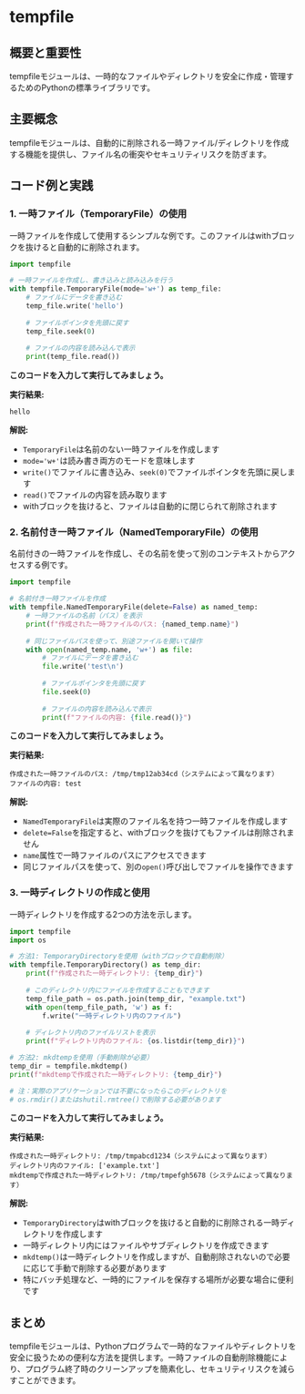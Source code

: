 # tempfile

## 概要と重要性
tempfileモジュールは、一時的なファイルやディレクトリを安全に作成・管理するためのPythonの標準ライブラリです。

## 主要概念
tempfileモジュールは、自動的に削除される一時ファイル/ディレクトリを作成する機能を提供し、ファイル名の衝突やセキュリティリスクを防ぎます。

## コード例と実践

### 1. 一時ファイル（TemporaryFile）の使用

一時ファイルを作成して使用するシンプルな例です。このファイルはwithブロックを抜けると自動的に削除されます。

```python
import tempfile

# 一時ファイルを作成し、書き込みと読み込みを行う
with tempfile.TemporaryFile(mode='w+') as temp_file:
    # ファイルにデータを書き込む
    temp_file.write('hello')
    
    # ファイルポインタを先頭に戻す
    temp_file.seek(0)
    
    # ファイルの内容を読み込んで表示
    print(temp_file.read())
```

**このコードを入力して実行してみましょう。**

**実行結果:**
```
hello
```

**解説:**
- `TemporaryFile`は名前のない一時ファイルを作成します
- `mode='w+'`は読み書き両方のモードを意味します
- `write()`でファイルに書き込み、`seek(0)`でファイルポインタを先頭に戻します
- `read()`でファイルの内容を読み取ります
- withブロックを抜けると、ファイルは自動的に閉じられて削除されます

### 2. 名前付き一時ファイル（NamedTemporaryFile）の使用

名前付きの一時ファイルを作成し、その名前を使って別のコンテキストからアクセスする例です。

```python
import tempfile

# 名前付き一時ファイルを作成
with tempfile.NamedTemporaryFile(delete=False) as named_temp:
    # 一時ファイルの名前（パス）を表示
    print(f"作成された一時ファイルのパス: {named_temp.name}")
    
    # 同じファイルパスを使って、別途ファイルを開いて操作
    with open(named_temp.name, 'w+') as file:
        # ファイルにデータを書き込む
        file.write('test\n')
        
        # ファイルポインタを先頭に戻す
        file.seek(0)
        
        # ファイルの内容を読み込んで表示
        print(f"ファイルの内容: {file.read()}")
```

**このコードを入力して実行してみましょう。**

**実行結果:**
```
作成された一時ファイルのパス: /tmp/tmp12ab34cd（システムによって異なります）
ファイルの内容: test
```

**解説:**
- `NamedTemporaryFile`は実際のファイル名を持つ一時ファイルを作成します
- `delete=False`を指定すると、withブロックを抜けてもファイルは削除されません
- `name`属性で一時ファイルのパスにアクセスできます
- 同じファイルパスを使って、別の`open()`呼び出しでファイルを操作できます

### 3. 一時ディレクトリの作成と使用

一時ディレクトリを作成する2つの方法を示します。

```python
import tempfile
import os

# 方法1: TemporaryDirectoryを使用（withブロックで自動削除）
with tempfile.TemporaryDirectory() as temp_dir:
    print(f"作成された一時ディレクトリ: {temp_dir}")
    
    # このディレクトリ内にファイルを作成することもできます
    temp_file_path = os.path.join(temp_dir, "example.txt")
    with open(temp_file_path, 'w') as f:
        f.write("一時ディレクトリ内のファイル")
    
    # ディレクトリ内のファイルリストを表示
    print(f"ディレクトリ内のファイル: {os.listdir(temp_dir)}")

# 方法2: mkdtempを使用（手動削除が必要）
temp_dir = tempfile.mkdtemp()
print(f"mkdtempで作成された一時ディレクトリ: {temp_dir}")

# 注：実際のアプリケーションでは不要になったらこのディレクトリを
# os.rmdir()またはshutil.rmtree()で削除する必要があります
```

**このコードを入力して実行してみましょう。**

**実行結果:**
```
作成された一時ディレクトリ: /tmp/tmpabcd1234（システムによって異なります）
ディレクトリ内のファイル: ['example.txt']
mkdtempで作成された一時ディレクトリ: /tmp/tmpefgh5678（システムによって異なります）
```

**解説:**
- `TemporaryDirectory`はwithブロックを抜けると自動的に削除される一時ディレクトリを作成します
- 一時ディレクトリ内にはファイルやサブディレクトリを作成できます
- `mkdtemp()`は一時ディレクトリを作成しますが、自動削除されないので必要に応じて手動で削除する必要があります
- 特にバッチ処理など、一時的にファイルを保存する場所が必要な場合に便利です

## まとめ

tempfileモジュールは、Pythonプログラムで一時的なファイルやディレクトリを安全に扱うための便利な方法を提供します。一時ファイルの自動削除機能により、プログラム終了時のクリーンアップを簡素化し、セキュリティリスクを減らすことができます。
